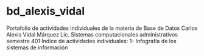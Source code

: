 # bd_alexis_vidal
Portafolio de actividades individuales de la materia de Base de Datos
Carlos Alexis Vidal Márquez
Lic. Sistemas computacionales administrativos semestre 401
Índice de actividades individuales:
1- Infografía de los sistemas de información
